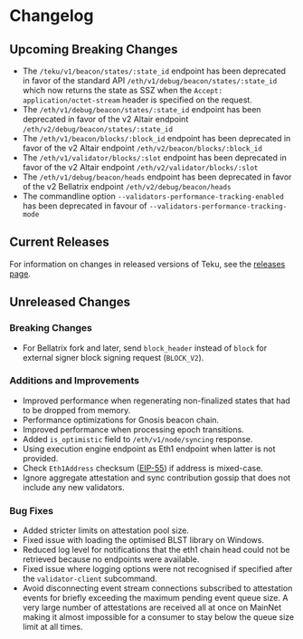 
# Changelog

## Upcoming Breaking Changes
- The `/teku/v1/beacon/states/:state_id` endpoint has been deprecated in favor of the standard API `/eth/v1/debug/beacon/states/:state_id` which now returns the state as SSZ when the `Accept: application/octet-stream` header is specified on the request.
- The `/eth/v1/debug/beacon/states/:state_id` endpoint has been deprecated in favor of the v2 Altair endpoint `/eth/v2/debug/beacon/states/:state_id`
- The `/eth/v1/beacon/blocks/:block_id` endpoint has been deprecated in favor of the v2 Altair endpoint `/eth/v2/beacon/blocks/:block_id`
- The `/eth/v1/validator/blocks/:slot` endpoint has been deprecated in favor of the v2 Altair endpoint `/eth/v2/validator/blocks/:slot`
- The `/eth/v1/debug/beacon/heads` endpoint has been deprecated in favor of the v2 Bellatrix endpoint `/eth/v2/debug/beacon/heads`
- The commandline option `--validators-performance-tracking-enabled` has been deprecated in favour of `--validators-performance-tracking-mode`
 
## Current Releases
For information on changes in released versions of Teku, see the [releases page](https://github.com/ConsenSys/teku/releases).

## Unreleased Changes

### Breaking Changes
- For Bellatrix fork and later, send `block_header` instead of `block` for external signer block signing request (`BLOCK_V2`).

### Additions and Improvements
- Improved performance when regenerating non-finalized states that had to be dropped from memory.
- Performance optimizations for Gnosis beacon chain.
- Improved performance when processing epoch transitions.
- Added `is_optimistic` field to `/eth/v1/node/syncing` response.
- Using execution engine endpoint as Eth1 endpoint when latter is not provided.
- Check `Eth1Address` checksum ([EIP-55](https://eips.ethereum.org/EIPS/eip-55)) if address is mixed-case.
- Ignore aggregate attestation and sync contribution gossip that does not include any new validators.

### Bug Fixes
- Added stricter limits on attestation pool size. 
- Fixed issue with loading the optimised BLST library on Windows.
- Reduced log level for notifications that the eth1 chain head could not be retrieved because no endpoints were available.
- Fixed issue where logging options were not recognised if specified after the `validator-client` subcommand.
- Avoid disconnecting event stream connections subscribed to attestation events for briefly exceeding the maximum pending event queue size. A very large number of attestations are received all at once on MainNet making it almost impossible for a consumer to stay below the queue size limit at all times.